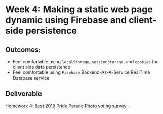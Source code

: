 # Week 4: Making a static web page dynamic using Firebase and client-side persistence

## Outcomes:
* Feel comfortable using  `localStorage`, `sessionStorage`, and `cookies` for client side data persistence
* Feel comfortable using `Firebase` Backend-As-A-Service RealTime Database service


## Deliverable
[Homework 4: Best 2019 Pride Parade Photo voting survey](./deliverables/hmwk-4-best-pride-pride-parade-photo-vote.md)
